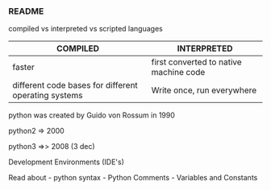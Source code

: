 ### README

compiled vs interpreted vs scripted languages

| COMPILED | INTERPRETED |
| --- | --- |
| faster | first converted to native machine code |
| different code bases for different operating systems | Write once, run everywhere





python was created by Guido von Rossum in 1990

python2 => 2000

python3 =>> 2008 (3 dec)


Development Environments (IDE's)

Read about
    - python syntax
    - Python Comments
    - Variables and Constants
